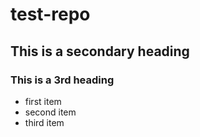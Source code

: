 # test-repo

## This is a secondary heading
### This is a 3rd heading

* first item
* second item
* third item
